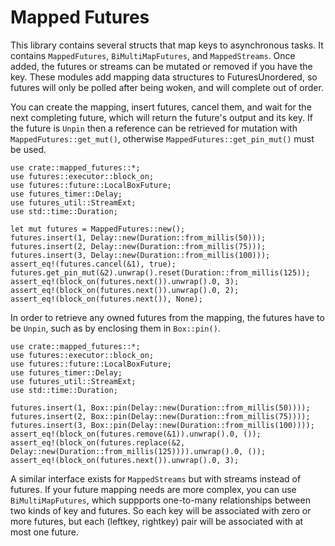 # Mapped Futures

This library contains several structs that map keys to asynchronous tasks. It contains `MappedFutures`, `BiMultiMapFutures`, and `MappedStreams`. Once added, the futures or streams can be mutated or removed if you have the key. These modules add mapping data structures to FuturesUnordered, so futures will only be polled after being woken, and will complete out of order.

You can create the mapping, insert futures, cancel them, and wait for the next completing future, which will return the future's output and its key. If the future is `Unpin` then a reference can be retrieved for mutation with `MappedFutures::get_mut()`, otherwise `MappedFutures::get_pin_mut()` must be used.

```
use crate::mapped_futures::*;
use futures::executor::block_on;
use futures::future::LocalBoxFuture;
use futures_timer::Delay;
use futures_util::StreamExt;
use std::time::Duration;

let mut futures = MappedFutures::new();
futures.insert(1, Delay::new(Duration::from_millis(50)));
futures.insert(2, Delay::new(Duration::from_millis(75)));
futures.insert(3, Delay::new(Duration::from_millis(100)));
assert_eq!(futures.cancel(&1), true);
futures.get_pin_mut(&2).unwrap().reset(Duration::from_millis(125));
assert_eq!(block_on(futures.next()).unwrap().0, 3);
assert_eq!(block_on(futures.next()).unwrap().0, 2);
assert_eq!(block_on(futures.next()), None);
```

In order to retrieve any owned futures from the mapping, the futures have to be `Unpin`, such as by enclosing them in `Box::pin()`.

```
use crate::mapped_futures::*;
use futures::executor::block_on;
use futures::future::LocalBoxFuture;
use futures_timer::Delay;
use futures_util::StreamExt;
use std::time::Duration;

futures.insert(1, Box::pin(Delay::new(Duration::from_millis(50))));
futures.insert(2, Box::pin(Delay::new(Duration::from_millis(75))));
futures.insert(3, Box::pin(Delay::new(Duration::from_millis(100))));
assert_eq!(block_on(futures.remove(&1)).unwrap().0, ());
assert_eq!(block_on(futures.replace(&2, Delay::new(Duration::from_millis(125)))).unwrap().0, ());
assert_eq!(block_on(futures.next()).unwrap().0, 3);
```

A similar interface exists for `MappedStreams` but with streams instead of futures. If your future mapping needs are more complex, you can use `BiMultiMapFutures`, which suppports one-to-many relationships between two kinds of key and futures. So each key will be associated with zero or more futures, but each (leftkey, rightkey) pair will be associated with at most one future.
